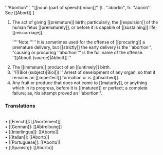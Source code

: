 '''Abortion''', ''[[noun (part of speech)|noun]]'' [L. ''abortio'', fr. ''aboriri''. See [[Abort]].]

<ol>
<li>The act of giving [[premature]] birth; particularly, the [[expulsion]] of the human fetus [[prematurely]], or before it is capable of [[sustaining]] life; [[miscarriage]].

'''''Note:''''' It is sometimes used for the offense of [[procuring]] a premature delivery, but [[strictly]] the early delivery is the ''abortion'', "causing or procuring ''abortion''" is the full name of the offense. ''[[Abbott (source)|Abbott]].''

<li> The [[immature]] product of an [[untimely]] birth.

<li> ''([[Biol (subject)|Biol]]).'' Arrest of development of any organ, so that it remains an [[imperfect]] formation or is [[absorbed]].

<li> Any fruit or produce that does not come to [[maturity]], or anything which in its progress, before it is [[matured]] or perfect; a complete failure; as, his attempt proved an ''abortion''.
</ol>

<H3>Translations</H3>
<BR>• [[French]]: [[Avortement]]
<BR>• [[German]]: [[Abtreibung]]
<BR>• [[Interlingua]]: [[Aborto]]
<BR>• [[Italian]]: [[Aborto]]
<BR>• [[Portuguese]]: [[Aborto]]
<BR>• [[Spanish]]: [[Aborto]]
<BR>